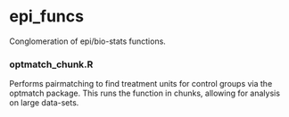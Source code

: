 # epi_funcs
Conglomeration of epi/bio-stats functions.

### optmatch_chunk.R
Performs pairmatching to find treatment units for control groups via the optmatch package. This runs the function in chunks, allowing for analysis on large data-sets. 
